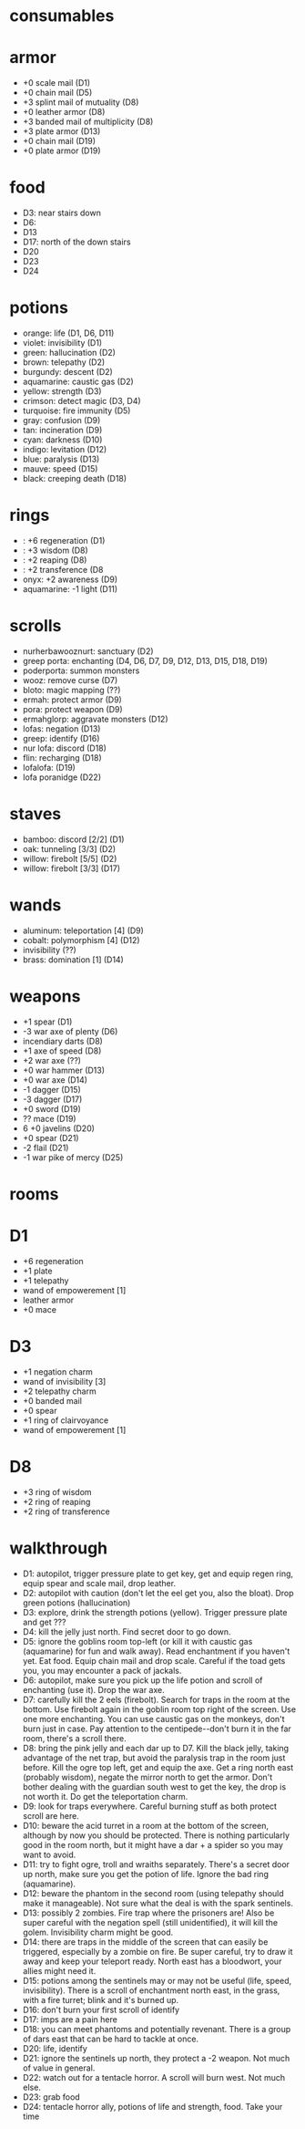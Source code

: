 consumables
===========

# armor

  * +0 scale mail (D1)
  * +0 chain mail (D5)
  * +3 splint mail of mutuality (D8)
  * +0 leather armor (D8)
  * +3 banded mail of multiplicity (D8)
  * +3 plate armor (D13)
  * +0 chain mail (D19)
  * +0 plate armor (D19)

# food

  * D3: near stairs down
  * D6: 
  * D13
  * D17: north of the down stairs
  * D20
  * D23
  * D24

# potions

  * orange: life (D1, D6, D11)
  * violet: invisibility (D1)
  * green: hallucination (D2)
  * brown: telepathy (D2)
  * burgundy: descent (D2)
  * aquamarine: caustic gas (D2)
  * yellow: strength (D3)
  * crimson: detect magic (D3, D4)
  * turquoise: fire immunity (D5)
  * gray: confusion (D9)
  * tan: incineration (D9)
  * cyan: darkness (D10)
  * indigo: levitation (D12)
  * blue: paralysis (D13)
  * mauve: speed (D15)
  * black: creeping death (D18)

# rings

  * : +6 regeneration (D1)
  * : +3 wisdom (D8)
  * : +2 reaping (D8)
  * : +2 transference (D8
  * onyx: +2 awareness (D9)
  * aquamarine: -1 light (D11)

# scrolls

  * nurherbawooznurt: sanctuary (D2)
  * greep porta: enchanting (D4, D6, D7, D9, D12, D13, D15, D18, D19)
  * poderporta: summon monsters
  * wooz: remove curse (D7)
  * bloto: magic mapping (??)
  * ermah: protect armor (D9)
  * pora: protect weapon (D9)
  * ermahglorp: aggravate monsters (D12)
  * lofas: negation (D13)
  * greep: identify (D16)
  * nur lofa: discord (D18)
  * flin: recharging (D18)
  * lofalofa: (D19)
  * lofa poranidge (D22)

# staves

  * bamboo: discord [2/2] (D1)
  * oak: tunneling [3/3] (D2)
  * willow: firebolt [5/5] (D2)
  * willow: firebolt [3/3] (D17)

# wands

  * aluminum: teleportation [4] (D9)
  * cobalt: polymorphism [4] (D12)
  * invisibility (??)
  * brass: domination [1] (D14)

# weapons

  * +1 spear (D1)
  * -3 war axe of plenty (D6)
  * incendiary darts (D8)
  * +1 axe of speed (D8)
  * +2 war axe (??)
  * +0 war hammer (D13)
  * +0 war axe (D14)
  * -1 dagger (D15)
  * -3 dagger (D17)
  * +0 sword (D19)
  * ?? mace (D19)
  * 6 +0 javelins (D20)
  * +0 spear (D21)
  * -2 flail (D21)
  * -1 war pike of mercy (D25)

rooms
=====

# D1

  * +6 regeneration
  * +1 plate
  * +1 telepathy
  * wand of empowerement [1]
  * leather armor
  * +0 mace

# D3

  * +1 negation charm
  * wand of invisibility [3]
  * +2 telepathy charm
  * +0 banded mail
  * +0 spear
  * +1 ring of clairvoyance
  * wand of empowerement [1]

# D8

  * +3 ring of wisdom
  * +2 ring of reaping
  * +2 ring of transference

walkthrough
===========

  * D1: autopilot, trigger pressure plate to get key, get and equip regen ring, equip spear and scale mail, drop leather.
  * D2: autopilot with caution (don't let the eel get you, also the bloat). Drop green potions (hallucination)
  * D3: explore, drink the strength potions (yellow). Trigger pressure plate and get ???
  * D4: kill the jelly just north. Find secret door to go down.
  * D5: ignore the goblins room top-left (or kill it with caustic gas (aquamarine) for fun and walk away). Read enchantment if you haven't yet. Eat food. Equip chain mail and drop scale. Careful if the toad gets you, you may encounter a pack of jackals.
  * D6: autopilot, make sure you pick up the life potion and scroll of enchanting (use it). Drop the war axe.
  * D7: carefully kill the 2 eels (firebolt). Search for traps in the room at the bottom. Use firebolt again in the goblin room top right of the screen. Use one more enchanting. You can use caustic gas on the monkeys, don't burn just in case. Pay attention to the centipede--don't burn it in the far room, there's a scroll there.
  * D8: bring the pink jelly and each dar up to D7. Kill the black jelly, taking advantage of the net trap, but avoid the paralysis trap in the room just before. Kill the ogre top left, get and equip the axe. Get a ring north east (probably wisdom), negate the mirror north to get the armor. Don't bother dealing with the guardian south west to get the key, the drop is not worth it. Do get the teleportation charm.
  * D9: look for traps everywhere. Careful burning stuff as both protect scroll are here.
  * D10: beware the acid turret in a room at the bottom of the screen, although by now you should be protected. There is nothing particularly good in the room north, but it might have a dar + a spider so you may want to avoid.
  * D11: try to fight ogre, troll and wraiths separately. There's a secret door up north, make sure you get the potion of life. Ignore the bad ring (aquamarine).
  * D12: beware the phantom in the second room (using telepathy should make it manageable). Not sure what the deal is with the spark sentinels.
  * D13: possibly 2 zombies. Fire trap where the prisoners are! Also be super careful with the negation spell (still unidentified), it will kill the golem. Invisibility charm might be good.
  * D14: there are traps in the middle of the screen that can easily be triggered, especially by a zombie on fire. Be super careful, try to draw it away and keep your teleport ready. North east has a bloodwort, your allies might need it.
  * D15: potions among the sentinels may or may not be useful (life, speed, invisibility). There is a scroll of enchantment north east, in the grass, with a fire turret; blink and it's burned up.
  * D16: don't burn your first scroll of identify
  * D17: imps are a pain here
  * D18: you can meet phantoms and potentially revenant. There is a group of dars east that can be hard to tackle at once.
  * D20: life, identify
  * D21: ignore the sentinels up north, they protect a -2 weapon. Not much of value in general.
  * D22: watch out for a tentacle horror. A scroll will burn west. Not much else.
  * D23: grab food
  * D24: tentacle horror ally, potions of life and strength, food. Take your time
